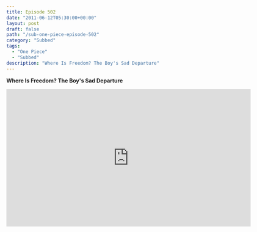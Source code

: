 ```yaml
---
title: Episode 502
date: "2011-06-12T05:30:00+00:00"
layout: post
draft: false
path: "/sub-one-piece-episode-502"
category: "Subbed"
tags:
  - "One Piece"
  - "Subbed"
description: "Where Is Freedom? The Boy's Sad Departure"
---
```


**Where Is Freedom? The Boy's Sad Departure**

<iframe width="640" height="360" src="https://www.rapidvideo.com/e/G6FRPF0XLA" frameborder="0" marginwidth=0 marginheight=0 scrolling=no allowfullscreen></iframe>

